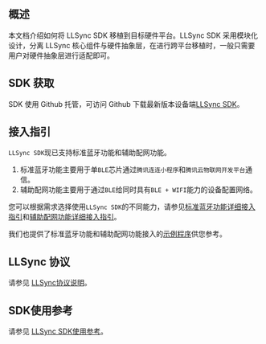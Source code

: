 ## 概述

本文档介绍如何将 LLSync SDK 移植到目标硬件平台。LLSync SDK 采用模块化设计，分离 LLSync 核心组件与硬件抽象层，在进行跨平台移植时，一般只需要用户对硬件抽象层进行适配即可。

## SDK 获取

SDK 使用 Github 托管，可访问 Github 下载最新版本设备端[LLSync SDK](https://github.com/tencentyun/qcloud-iot-explorer-BLE-sdk-embedded)。

## 接入指引

`LLSync SDK`现已支持标准蓝牙功能和辅助配网功能。

1. 标准蓝牙功能主要用于单`BLE`芯片通过`腾讯连连小程序`和`腾讯云物联网开发平台`通信。
2. 辅助配网功能主要用于通过`BLE`给同时具有`BLE + WIFI`能力的设备配置网络。

您可以根据需求选择使用`LLSync SDK`的不同能力，请参见[标准蓝牙功能详细接入指引](https://github.com/tencentyun/qcloud-iot-explorer-BLE-sdk-embedded/blob/master/docs/LLSync%20SDK%E6%A0%87%E5%87%86%E8%93%9D%E7%89%99%E5%8A%9F%E8%83%BD%E6%8E%A5%E5%85%A5%E6%8C%87%E5%BC%95.md)和[辅助配网功能详细接入指引](https://github.com/tencentyun/qcloud-iot-explorer-BLE-sdk-embedded/blob/master/docs/LLSync%20SDK%E8%BE%85%E5%8A%A9%E9%85%8D%E7%BD%91%E5%8A%9F%E8%83%BD%E6%8E%A5%E5%85%A5%E6%8C%87%E5%BC%95.md)。

我们也提供了标准蓝牙功能和辅助配网功能接入的[示例程序](https://github.com/tencentyun/qcloud-iot-explorer-BLE-sdk-embedded-demo)供您参考。

## LLSync 协议

请参见 [LLSync协议说明](https://github.com/tencentyun/qcloud-iot-explorer-BLE-sdk-embedded/blob/master/docs/LLSync%E8%93%9D%E7%89%99%E8%AE%BE%E5%A4%87%E6%8E%A5%E5%85%A5%E5%8D%8F%E8%AE%AE.pdf)。

## SDK使用参考

请参见 [LLSync SDK使用参考](https://cloud.tencent.com/document/product/1081/48399)。

